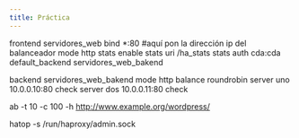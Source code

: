 ```yaml
---
title: Práctica
---
```


frontend servidores_web
	bind *:80 #aquí pon la dirección ip del balanceador
	mode http
	stats enable
	stats uri /ha_stats
	stats auth  cda:cda
	default_backend servidores_web_bakend

backend servidores_web_bakend
	mode http
	balance roundrobin
	server uno 10.0.0.10:80 check
	server dos 10.0.0.11:80 check


ab -t 10 -c 100 -h http://www.example.org/wordpress/

hatop -s /run/haproxy/admin.sock